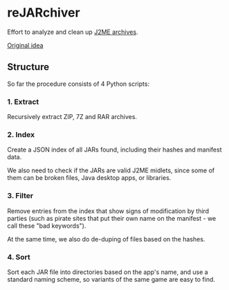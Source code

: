 # reJARchiver
Effort to analyze and clean up [J2ME archives](https://archive.org/download/J2MEarchivesMay2020).

[Original idea](https://docs.google.com/document/d/16Jjg64qgWixwob7FTYOnBwxEqv3hWZ4DfNn_DyWcpfk/edit?usp=sharing)

## Structure
So far the procedure consists of 4 Python scripts:

### 1. Extract
Recursively extract ZIP, 7Z and RAR archives.

### 2. Index
Create a JSON index of all JARs found, including their hashes and manifest data.

We also need to check if the JARs are valid J2ME midlets, since some of them can be broken files, Java desktop apps, or libraries.

### 3. Filter
Remove entries from the index that show signs of modification by third parties (such as pirate sites that put their own name on the manifest - we call these "bad keywords").

At the same time, we also do de-duping of files based on the hashes.

### 4. Sort
Sort each JAR file into directories based on the app's name, and use a standard naming scheme, so variants of the same game are easy to find.